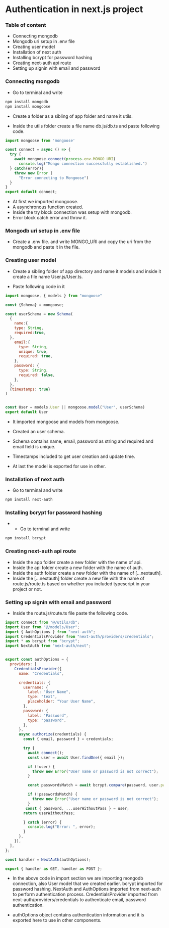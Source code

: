 # Authentication in next.js project

### Table of content
- Connecting mongodb
- Mongodb uri setup in .env file
- Creating user model
- Installation of next auth
- Installing bcrypt for password hashing
- Creating next-auth api route
- Setting up signin with email and password


### Connecting mongodb

- Go to terminal and write 
```javascript
npm install mongodb
npm install mongoose
``` 
- Create a folder as a sibling of app folder and name it utils.

- Inside the utils folder create a file name db.js/db.ts and paste following code.

```javascript
import mongoose from 'mongoose'

const connect = async () => {
  try {
    await mongoose.connect(process.env.MONGO_URI)
      console.log("Mongo connection successfully established.")
  } catch(error){
    throw new Error (
      "Error connecting to Mongoose")
  }
}
export default connect;
```
- At first we imported mongoose.
- A asynchronous function created.
- Inside the try block connection was setup with mongodb.
- Error block catch error and throw it.

### Mongodb uri setup in .env file

- Create a .env file. and write MONGO_URI and copy the uri from the mongodb and paste it in the file. 

### Creating user model

- Create a sibling folder of app directory and name it models and inside it create a file name User.js/User.ts.

- Paste following code in it

```javascript
import mongoose, { models } from "mongoose"

const {Schema} = mongoose;

const userSchema = new Schema(
  { 
    name:{
    type: String,
    required:true,
  },
    email:{
      type: String,
      unique: true,
      required: true, 
    },
    password: {
      type: String,
      required: false,
    },
  },
  {timestamps: true}
)


const User = models.User || mongoose.model("User", userSchema)
export default User
```
- It imported mongoose and models from mongoose.

- Created an user schema. 

- Schema contains name, email, password as string and required and email field is unique. 

- Timestamps included to get user creation and update time. 

- At last the model is exported for use in other.  


### Installation of next auth

- Go to terminal and write 
```javascript
npm install next-auth
``` 

### Installing bcrypt for password hashing

- - Go to terminal and write 
```javascript
npm install bcrypt
```

### Creating next-auth api route
- Inside the app folder create a new folder with the name of api.
- Inside the api folder create a new folder with the name of auth.
- Inside the auth folder create a new folder with the name of [...nextauth].
- Inside the [...nextauth] folder create a new file with the name of route.js/route.ts based on whether you included typescript in your project or not.


### Setting up signin with email and password

- Inside the route.js/route.ts file paste the following code.

```javascript
import connect from "@/utils/db";
import User from "@/models/User";
import { AuthOptions } from "next-auth";
import CredentialsProvider from "next-auth/providers/credentials";
import * as bcrypt from "bcrypt";
import NextAuth from "next-auth/next";


export const authOptions = {
  providers: [
    CredentialsProvider({
      name: "Credentials",

      credentials: {
        username: {
          label: "User Name",
          type: "text",
          placeholder: "Your User Name",
        },
        password: {
          label: "Password",
          type: "password",
        },
      },
      async authorize(credentials) {
        const { email, password } = credentials;

        try {
          await connect();
          const user = await User.findOne({ email });

          if (!user) {
            throw new Error("User name or password is not correct");
          }

          const passwordsMatch = await bcrypt.compare(password, user.password);

          if (!passwordsMatch) {
            throw new Error("User name or password is not correct");
          }
         const { password, ...userWithoutPass } = user;
        return userWithoutPass;

        } catch (error) {
          console.log("Error: ", error);
        }
      },
    }),
  ],
};

const handler = NextAuth(authOptions);

export { handler as GET, handler as POST };
```

- In the above code in import section we are importing mongodb connection, also User model that we created earlier. bcrypt imported for password hashing. NextAuth and AuthOptions imported from next-auth to perform authentication process. CredentialsProvider imported from next-auth/providers/credentials to authenticate email, password authentication.

- authOptions object contains authentication information and it is exported here to use in other components. 